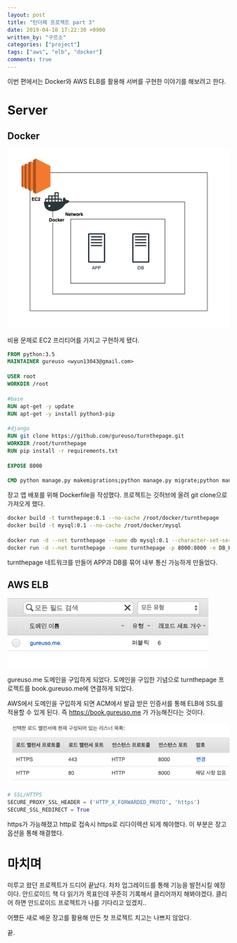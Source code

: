 ```yaml
---
layout: post
title: "턴더페 프로젝트 part 3"
date: 2019-04-10 17:22:30 +0900
written_by: "구르소"
categories: ["project"]
tags: ["aws", "elb", "docker"]
comments: true
---
```


이번 편에서는 Docker와 AWS ELB를 활용해 서버를 구현한 이야기를 해보려고 한다.

# Server

## Docker

![turnthepage-project-part-3-01](/assets/images/turnthepage-project-part-3/01.png)

비용 문제로 EC2 프리티어를 가지고 구현하게 됐다.

```dockerfile
FROM python:3.5
MAINTAINER gureuso <wyun13043@gmail.com>

USER root
WORKDIR /root

#base
RUN apt-get -y update
RUN apt-get -y install python3-pip

#django
RUN git clone https://github.com/gureuso/turnthepage.git
WORKDIR /root/turnthepage
RUN pip install -r requirements.txt

EXPOSE 8000

CMD python manage.py makemigrations;python manage.py migrate;python manage.py runserver --insecure
```

장고 앱 배포를 위해 Dockerfile을 작성했다. 프로젝트는 깃허브에 올려 git clone으로 가져오게 했다.

```sh
docker build -t turnthepage:0.1 --no-cache /root/docker/turnthepage
docker build -t mysql:0.1 --no-cache /root/docker/mysql

docker run -d --net turnthepage --name db mysql:0.1 --character-set-server=utf8mb4 --collation-server=utf8mb4_unicode_ci
docker run -d --net turnthepage --name turnthepage -p 8000:8000 -e DB_HOST=172.18.0.2 turnthepage:0.1
```

turnthepage 네트워크를 만들어 APP과 DB를 묶어 내부 통신 가능하게 만들었다.

## AWS ELB

![turnthepage-project-part-3-02](/assets/images/turnthepage-project-part-3/02.png)

gureuso.me 도메인을 구입하게 되었다. 도메인을 구입한 기념으로 turnthepage 프로젝트를 book.gureuso.me에 연결하게 되었다.

AWS에서 도메인을 구입하게 되면 ACM에서 발급 받은 인증서를 통해 ELB에 SSL를 적용할 수 있게 된다. 즉 https://book.gureuso.me 가 가능해진다는 것이다.

![turnthepage-project-part-3-03](/assets/images/turnthepage-project-part-3/03.png)

```python
# SSL/HTTPS
SECURE_PROXY_SSL_HEADER = ('HTTP_X_FORWARDED_PROTO', 'https')
SECURE_SSL_REDIRECT = True
```

https가 가능해졌고 http로 접속시 https로 리다이렉션 되게 해야했다. 이 부분은 장고 옵션을 통해 해결했다.

# 마치며

미루고 왔던 프로젝트가 드디어 끝났다. 차차 업그레이드를 통해 기능을 발전시킬 예정이다. 안드로이드 책 다 읽기가 목표인데 꾸준히 기록해서 클리어까지 해봐야겠다. 클리어 하면 안드로이드 프로젝트가 나를 기다리고 있겠지..

어쨌든 새로 배운 장고를 활용해 만든 첫 프로젝트 치고는 나쁘지 않았다.

끝.
